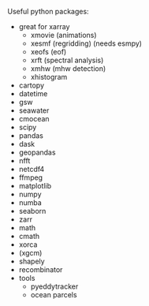 Useful python packages:
- great for xarray
  - xmovie (animations)
  - xesmf (regridding) (needs esmpy)
  - xeofs (eof)
  - xrft (spectral analysis)
  - xmhw (mhw detection)
  - xhistogram
- cartopy
- datetime
- gsw
- seawater
- cmocean
- scipy
- pandas
- dask
- geopandas
- nfft
- netcdf4
- ffmpeg
- matplotlib
- numpy
- numba
- seaborn
- zarr
- math
- cmath
- xorca
- (xgcm)
- shapely
- recombinator
- tools
  - pyeddytracker
  - ocean parcels
